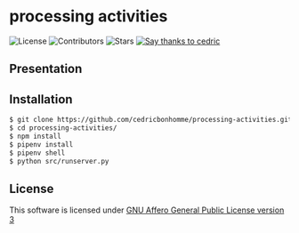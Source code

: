 # processing activities

![License](https://img.shields.io/github/license/cedricbonhomme/processing-activities.svg?style=flat-square)
![Contributors](https://img.shields.io/github/contributors/cedricbonhomme/processing-activities.svg?style=flat-square)
![Stars](https://img.shields.io/github/stars/cedricbonhomme/processing-activities.svg?style=flat-square)
[![Say thanks to cedric](https://img.shields.io/badge/SayThanks.io-%E2%98%BC-1EAEDB.svg?style=flat-square)](https://saythanks.io/to/cedricbonhomme)


## Presentation


## Installation


```bash
$ git clone https://github.com/cedricbonhomme/processing-activities.git
$ cd processing-activities/
$ npm install
$ pipenv install
$ pipenv shell
$ python src/runserver.py
```


## License

This software is licensed under
[GNU Affero General Public License version 3](https://www.gnu.org/licenses/agpl-3.0.html)
